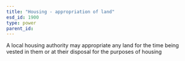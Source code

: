 ```yaml
---
title: "Housing - appropriation of land"
esd_id: 1900
type: power
parent_id:  
---
```


A local housing authority may appropriate any land for the time being vested in them or at their disposal for the purposes of housing

